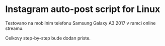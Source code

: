 # Instagram auto-post script for Linux

Testovano na mobilnim telefonu Samsung Galaxy A3 2017 v ramci online streamu.

Celkovy step-by-step bude dodan priste.
